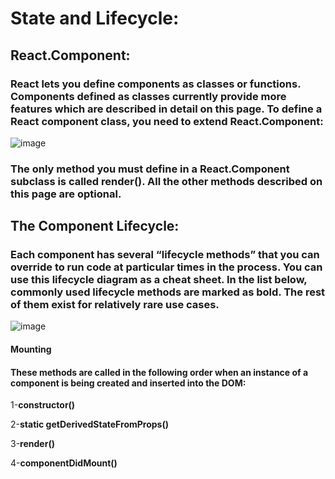 # State and Lifecycle:
## React.Component:
### React lets you define components as classes or functions. Components defined as classes currently provide more features which are described in detail on this page. To define a React component class, you need to extend React.Component:
![image](https://user-images.githubusercontent.com/79833733/116012896-fb07c500-a635-11eb-9375-c5446ff48357.png)
### The only method you must define in a React.Component subclass is called render(). All the other methods described on this page are optional.

## The Component Lifecycle:
### Each component has several “lifecycle methods” that you can override to run code at particular times in the process. You can use this lifecycle diagram as a cheat sheet. In the list below, commonly used lifecycle methods are marked as bold. The rest of them exist for relatively rare use cases.

![image](https://user-images.githubusercontent.com/79833733/116013085-ebd54700-a636-11eb-8c56-1e593462b74f.png)
#### Mounting
#### These methods are called in the following order when an instance of a component is being created and inserted into the DOM:

1-**constructor()**

2-**static getDerivedStateFromProps()**

3-**render()**

4-**componentDidMount()**

